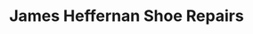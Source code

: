 ---
title: "James Heffernan Shoe Repairs"
url: /galway/james-heffernan-shoe-repairs/
shop: Schuhe
---